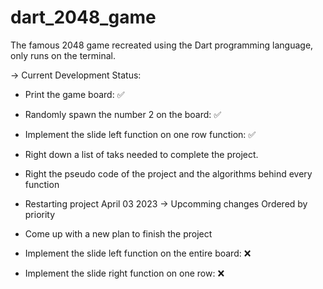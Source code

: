 # dart_2048_game
The famous 2048 game recreated using the Dart programming language, only runs on the terminal.

-> Current Development Status:
- Print the game board: ✅
- Randomly spawn the number 2 on the board: ✅
- Implement the slide left function on one row function: ✅
- Right down a list of taks needed to complete the project.
- Right the pseudo code of the project and the algorithms behind every function

- Restarting project April 03 2023
-> Upcomming changes
Ordered by priority 
- Come up with a new plan to finish the project
- Implement the slide left function on the entire board: ❌
- Implement the slide right function on one row: ❌
